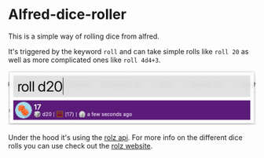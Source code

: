# Alfred-dice-roller

This is a simple way of rolling dice from alfred.

It's triggered by the keyword `roll` and can take simple rolls like `roll 20` as well as more complicated ones like `roll 4d4+3`.

![](https://raw.githubusercontent.com/karsai5/alfred-dice-roller/documentation/images/Screen%20Shot%202020-04-22%20at%201.56.40%20pm.png)

Under the hood it's using the [rolz api](https://rolz.org/help/api). For more info on the different dice rolls you can use check out the [rolz website](https://rolz.org/).
